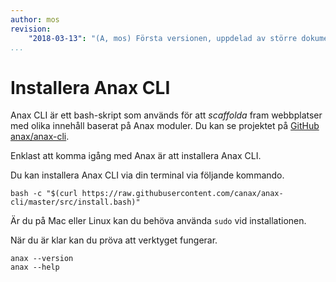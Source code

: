 ```yaml
---
author: mos
revision:
    "2018-03-13": "(A, mos) Första versionen, uppdelad av större dokument."
...
```

Installera Anax CLI
==================================

Anax CLI är ett bash-skript som används för att _scaffolda_ fram webbplatser med olika innehåll baserat på Anax moduler. Du kan se projektet på [GitHub anax/anax-cli](https://github.com/canax/anax-cli).

Enklast att komma igång med Anax är att installera Anax CLI.

Du kan installera Anax CLI via din terminal via följande kommando.

```text
bash -c "$(curl https://raw.githubusercontent.com/canax/anax-cli/master/src/install.bash)"
```

Är du på Mac eller Linux kan du behöva använda `sudo` vid installationen.

När du är klar kan du pröva att verktyget fungerar.

```text
anax --version
anax --help
```
